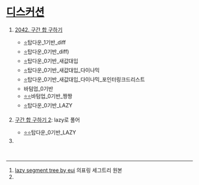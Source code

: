 # [디스커션](https://github.com/Jinsun-Lee/Algorithm-template/discussions/64)
1. [2042. 구간 합 구하기](https://www.acmicpc.net/problem/2042)
    - [⭐](https://github.com/Jinsun-Lee/Algorithm-template/blob/master/Z26_segmentTree/1_2042_%ED%83%91%EB%8B%A4%EC%9A%B4_1%EA%B8%B0%EB%B0%98_diff.cpp)탑다운_1기반_diff  
    - [⭐](https://github.com/Jinsun-Lee/Algorithm-template/blob/master/Z26_segmentTree/2_2042_%ED%83%91%EB%8B%A4%EC%9A%B4_0%EA%B8%B0%EB%B0%98_diff.cpp)탑다운_0기반_diff)
    - [⭐](https://github.com/Jinsun-Lee/Algorithm-template/blob/master/Z26_segmentTree/3_2042_%ED%83%91%EB%8B%A4%EC%9A%B4_0%EA%B8%B0%EB%B0%98_%EC%83%88%EA%B0%92%EB%8C%80%EC%9E%85.cpp)탑다운_0기반_새값대입
    - [⭐](https://github.com/Jinsun-Lee/Algorithm-template/blob/master/Z26_segmentTree/4_2042_%ED%83%91%EB%8B%A4%EC%9A%B4_0%EA%B8%B0%EB%B0%98_%EC%83%88%EA%B0%92%EB%8C%80%EC%9E%85_%EB%8B%A4%EC%9D%B4%EB%82%98%EB%AF%B9.cpp)탑다운_0기반_새값대입_다이나믹
    - [⭐](https://github.com/Jinsun-Lee/Algorithm-template/blob/master/Z26_segmentTree/5_2042_%ED%83%91%EB%8B%A4%EC%9A%B4_0%EA%B8%B0%EB%B0%98_%EC%83%88%EA%B0%92%EB%8C%80%EC%9E%85_%EB%8B%A4%EC%9D%B4%EB%82%98%EB%AF%B9_%ED%8F%AC%EC%9D%B8%ED%84%B0%EB%A7%81%ED%81%AC%EB%93%9C%EB%A6%AC%EC%8A%A4%ED%8A%B8.cpp)탑다운_0기반_새값대입_다이나믹_포인터링크드리스트
    - [](https://github.com/Jinsun-Lee/Algorithm-template/blob/master/Z26_segmentTree/6_2042_%EB%B0%94%ED%85%80%EC%97%85_0%EA%B8%B0%EB%B0%98.cpp)바텀업_0기반
    - [⭐⭐](https://github.com/Jinsun-Lee/Algorithm-template/blob/master/Z26_segmentTree/7_2042_%EB%B0%94%ED%85%80%EC%97%85_0%EA%B8%B0%EB%B0%98_%EA%B0%84%EB%8B%A8.cpp)바텀업_0기반_짱짱
    - [⭐](https://github.com/Jinsun-Lee/Algorithm-template/blob/master/Z26_segmentTree/8_2042_%ED%83%91%EB%8B%A4%EC%9A%B4_0%EA%B8%B0%EB%B0%98_LAZY.cpp)탑다운_0기반_LAZY


2. [구간 합 구하기 2](https://www.acmicpc.net/problem/10999): lazy로 풀어
    - [⭐⭐](https://github.com/Jinsun-Lee/Algorithm-template/blob/master/Z26_segmentTree/9_10999_%ED%83%91%EB%8B%A4%EC%9A%B4_0%EA%B8%B0%EB%B0%98_LAZY.cpp)탑다운_0기반_LAZY

3. 





<br>

---
 
1. [lazy segment tree by eui](https://github.com/Jinsun-Lee/private_algorithm/blob/master/xxx/segmentTree_lazy.cpp) 의표링 세그트리 원본
2. 